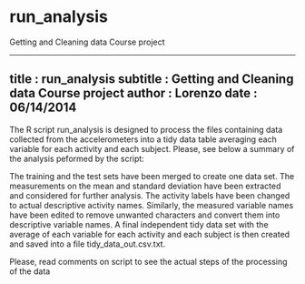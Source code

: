 run_analysis
============

Getting and Cleaning data Course project


---
title       : run_analysis
subtitle    : Getting and Cleaning data Course project
author      : Lorenzo
date        : 06/14/2014
---

The R script run_analysis is designed to process the files containing data collected from the accelerometers into a tidy data table averaging each variable for each activity and each subject. Please, see below a summary of the analysis peformed by the script:

The training and the test sets have been merged to create one data set.
The measurements on the mean and standard deviation have been extracted and considered for further analysis.
The activity labels have been changed to actual descriptive activity names.
Similarly, the measured variable names  have been edited to remove unwanted characters and convert them into descriptive variable names.
A final independent tidy data set with the average of each variable for each activity and each subject is then created and saved into a file tidy_data_out.csv.txt. 

Please, read comments on script to see the actual steps of the processing of the data

